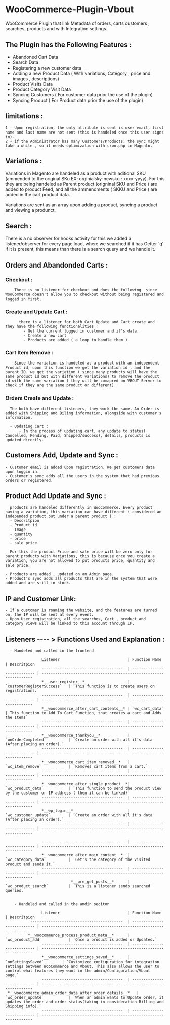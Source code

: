 # WooCommerce-Plugin-Vbout
WooCommerce Plugin that link Metadata of orders, carts customers , searches, products and with Integration settings.

## The Plugin has the Following Features :

  - Abandoned Cart Data
  - Search Data 
  - Registering a new customer data
  - Adding a new Product Data ( With variations, Category , price and images , descriptions)
  - Product Visits Data
  - Product Category Visit Data
  - Syncing Customers ( For customer data prior the use of the plugin) 
  - Syncing Product   ( For Product data prior the use of the plugin)
  ## limitations : 
    1 - Upon registration, the only attribute is sent is user email, first name and last name are not sent (this is handeled once this user signs in).
    2 - if the Administrator has many Customers/Products, the sync might take a while , so it needs optimization with cron.php in Magento.
  
## Variations : 
  
 Variations in Magento are handeled as a product with aditional SKU (ammended to the original SKu EX: orginialsky-newsku : xxxx-yyyy). 
 For this they are being handeled as Parent product (origninal SKU and Price ) are added to product Feed, and all the ammendments ( SKKU and Price ) 
 are added in the cart product data.
 
 Variations are sent as an array upon adding a product, syncing a product and viewing a produnct.
 
## Search : 
  
  There is a no observer for hooks activity for this we added a listener/observer for every page load, where we searched if it has Getter 'q'
  if it is present, this means than there is a search query and we handle it.
  
## Orders and Abandonded Carts : 
  
  ### Checkout : 
    
        There is no listener for checkout and does the following  since WooCommerce doesn't allow you to checkout without being registered and logged in first.

  ### Create and Update Cart  : 
          there is a listener for both Cart Update and Cart create and they have the following functionalities : 
            - Get the current logged in customer and it's data. 
            - Create a new cart
            - Products are added ( a loop to handle them ) 

  ### Cart Item Remove : 

        Since the variation is handeled as a product with an independent Product id, upon this function we get the variation id , and the parent ID. we get the variation ( since many products will have the same product id but with different variations) to remove the product id with the same variation ( they will be comapred on VBOUT Server to check if they are the same product or different).

  ### Orders Create and Update : 
      The both have different listeners, they work the same. An Order is added with Shipping and Biling information, alongside with customer's information.
      
      - Updating Cart : 
          - In the process of updating cart, any update to status( Cancelled, Pending, Paid, Shipped/success), details, products is updated directly.

## Customers Add, Update and Sync :
    - Customer email is added upon registration. We get customers data upon loggin in.
    - Customer's sync adds all the users in the system that had previous orders or registered.

## Product Add Update and Sync :
      products are handeled differently in WooCommerce. Every product having a variation, this variation can have different ( considered an independed product but under a parent product ) : 
      - Descritpion
      - Product id
      - Image
      - quantity 
      - price
      - sale price 

      For this the product Price and sale price will be zero only for parent products with Variations, this is because once you create a variation, you are not allowed to put products price, quantity and sale price.

    - Products are added , updated on an Admin page.
    - Product's sync adds all products that are in the system that were added and are still in stock.
    
## IP and Customer Link: 
    - If a customer is roaming the website, and the features are turned on, the IP will be sent at every event. 
    - Upon User registration, all the searches, Cart , product and category views will be linked to this account through IP.
    
      
## Listeners ---- > Functions Used and Explanation :

      - Handeled and called in the frontend
  
                    Listener                              | Function Name               | Descritpion
                    ------------------------------------  | --------------------------- | ------------------------------------------------------------------
                    *__user_register__*                   | `customerRegisterSuccess`   | `This function is to create users on registrations.`
                    ------------------------------------  | --------------------------- | ------------------------------------------------------------------
                    *__woocommerce_after_cart_contents__* | `wc_cart_data`              | This function to Add To Cart Function, that creates a cart and Adds the Items`
                    ------------------------------------  | --------------------------- | ------------------------------------------------------------------
                    *__woocommerce_thankyou__*            | `onOrderCompleted`          | `Create an order with all it's data (After placing an order).`
                    ------------------------------------  | --------------------------- | ------------------------------------------------------------------
                    *__woocommerce_cart_item_removed__*   | `wc_item_remove`            | `Removes cart items from a cart.`
                    ------------------------------------  | --------------------------- | ------------------------------------------------------------------
                    *__woocommerce_after_single_product__*| `wc_product_data`           | `This function to send the product view by the customer or IP address ( then it can be linked)`
                    ------------------------------------  | --------------------------- | ------------------------------------------------------------------
                    *__wp_login__*                        | `wc_customer_update`        | `Create an order with all it's data (After placing an order).`
                    ------------------------------------  | --------------------------- | ------------------------------------------------------------------

                    ------------------------------------  | --------------------------- | ------------------------------------------------------------------
                    *__woocommerce_after_main_content__*  | `wc_category_data`          | `Get's the category of the visited product and sends it.`
                    ------------------------------------  | --------------------------- | ------------------------------------------------------------------
                                 *__pre_get_posts__*      | `wc_product_search`         | `This is a listener sends searched queries.`


        - Handeled and called in the amdin seciton
        
                    Listener                              | Function Name               | Descritpion
               -----------------------------------------  | --------------------------- | ------------------------------------------------------------------
              *__woocommerce_process_product_meta__*      | `wc_product_add`            | `Once a product is added or Updated.`
                    ------------------------------------  | --------------------------- | ------------------------------------------------------------------
                    *__woocommerce_settings_saved__*      | `onSettingsSaved`        | `Customized configuration for integration settings between WooCommerce and Vbout. This also allows the user to control what features they want in the admin/Configuration/Vbout page.`
                    ------------------------------------  | --------------------------- | ------------------------------------------------------------------
     *__woocommerce_admin_order_data_after_order_details__*   | `wc_order_update`           | `When an admin wants to Update order, it updates the order and order status(taking in consideration Billing and Shipping info).`
                    ------------------------------------  | --------------------------- | ------------------------------------------------------------------

